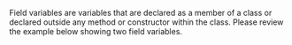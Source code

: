 Field variables are variables that are declared as a member of a class or declared outside any method or constructor within the class. Please review the example below showing two field variables.

